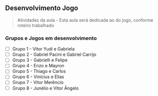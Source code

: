 ## Desenvolvimento Jogo

> Atividades da aula - Esta aula será dedicada ao do jogo, conforme roteiro trabalhado


### Grupos e Jogos em desenvolvimento
- [ ] Grupo 1 - Vitor Yudi e Gabriela 
- [ ] Grupo 2 - Gabriel Pacini e Gabriel Carrijo
- [ ] Grupo 3 - Gabrielli e Felipe 
- [ ] Grupo 4 - Enzo e Mayron 
- [ ] Grupo 5 - Thiago e Carlos 
- [ ] Grupo 6 - Vinícius e Elias 
- [ ] Grupo 7 - Vitor Merêncio 
- [ ] Grupo 8 - Junélio e Vitor Ângelo 
